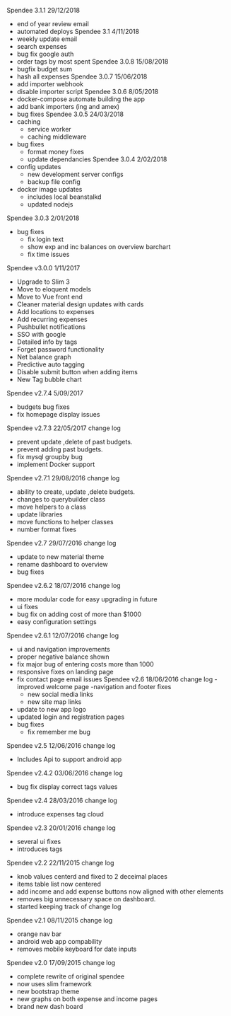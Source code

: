 Spendee 3.1.1 29/12/2018
- end of year review email
- automated deploys
Spendee 3.1 4/11/2018
- weekly update email
- search expenses
- bug fix google auth
- order tags by most spent
Spendee 3.0.8 15/08/2018
- bugfix budget sum
- hash all expenses
Spendee 3.0.7 15/06/2018
- add importer webhook
- disable importer script
Spendee 3.0.6 8/05/2018
- docker-compose automate building the app
- add bank importers (ing and amex)
- bug fixes
Spendee 3.0.5 24/03/2018
- caching
  - service worker
  - caching middleware
- bug fixes
  - format money fixes
  - update dependancies
Spendee 3.0.4 2/02/2018
- config updates
  - new development server configs
  - backup file config
- docker image updates
  - includes local beanstalkd
  - updated nodejs

Spendee 3.0.3 2/01/2018
- bug fixes
  - fix login text
  - show exp and inc balances on overview barchart
  - fix time issues

Spendee v3.0.0 1/11/2017
- Upgrade to Slim 3
- Move to eloquent models
- Move to Vue front end
- Cleaner material design updates with cards
- Add locations to expenses
- Add recurring expenses
- Pushbullet notifications
- SSO with google
- Detailed info by tags
- Forget password functionality
- Net balance graph
- Predictive auto tagging
- Disable submit button when adding items
- New Tag bubble chart

Spendee v2.7.4 5/09/2017
- budgets bug fixes
- fix homepage display issues

Spendee v2.7.3 22/05/2017
change log
- prevent update ,delete of past budgets.
- prevent adding past budgets.
- fix mysql groupby bug
- implement Docker support

Spendee v2.7.1 29/08/2016
change log
- ability to create, update ,delete budgets.
- changes to querybuilder class
- move helpers to a class
- update libraries
- move functions to helper classes
- number format fixes

Spendee v2.7 29/07/2016
change log
- update to new material theme
- rename dashboard to overview
- bug fixes

Spendee v2.6.2 18/07/2016
change log
- more modular code for easy upgrading in future
- ui fixes
- bug fix on adding cost of more than $1000
- easy configuration settings

Spendee v2.6.1 12/07/2016
change log
- ui and navigation improvements
- proper negative balance shown
- fix major bug of entering costs more than 1000
- responsive fixes on landing page
- fix contact page email issues
Spendee v2.6 18/06/2016
change log
-improved welcome page
-navigation and footer fixes
   - new social media links
   - new site map links
- update to new app logo
- updated login and registration pages
- bug fixes
    - fix remember me bug

Spendee v2.5 12/06/2016
change log

- Includes Api to support android app

Spendee v2.4.2 03/06/2016
change log

- bug fix display correct tags values

Spendee v2.4 28/03/2016
change log

- introduce expenses tag cloud

Spendee v2.3 20/01/2016
change log

- several ui fixes
- introduces tags

Spendee v2.2 22/11/2015
change log

- knob values centerd and fixed to 2 deceimal places
- items table list now centered
- add income and add expense buttons now aligned with other elements
- removes big unnecessary space on dashboard.
- started keeping track of change log

Spendee v2.1 08/11/2015
change log

- orange nav bar
- android web app compability
- removes mobile keyboard for date inputs

Spendee v2.0 17/09/2015
change log

- complete rewrite of original spendee
- now uses slim framework
- new bootstrap theme
- new graphs on both expense and income pages
- brand new dash board
